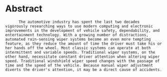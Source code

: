 # Abstract
          The automotive industry has spent the last two decades vigorously researching ways to use modern computing and electronic improvements in the development of vehicle safety, dependability, and entertainment technology. With a growing number of distractions, automated rain-sensing wiper systems become an even more tempting feature, as they reduce the amount of time the driver must take his or her hands off the wheel. Most classic systems can operate at both intermittent and variable speeds. Traditional wiper systems, on the other hand, necessitate constant driver attention when altering wiper speed. Traditional windshield wiper speed changes with the passage of time and the speed of the vehicle. Because manual wiper adjustment diverts the driver's attention, it may be a direct cause of accidents.
